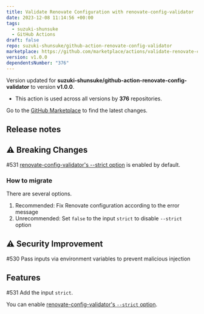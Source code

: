 ```yaml
---
title: Validate Renovate Configuration with renovate-config-validator
date: 2023-12-08 11:14:56 +00:00
tags:
  - suzuki-shunsuke
  - GitHub Actions
draft: false
repo: suzuki-shunsuke/github-action-renovate-config-validator
marketplace: https://github.com/marketplace/actions/validate-renovate-configuration-with-renovate-config-validator
version: v1.0.0
dependentsNumber: "376"
---
```



Version updated for **suzuki-shunsuke/github-action-renovate-config-validator** to version **v1.0.0**.
- This action is used across all versions by **376** repositories.

Go to the [GitHub Marketplace](https://github.com/marketplace/actions/validate-renovate-configuration-with-renovate-config-validator) to find the latest changes.

## Release notes

## ⚠️ Breaking Changes

#531 [renovate-config-validator's --strict option](https://docs.renovatebot.com/config-validation/#strict-mode) is enabled by default.

### How to migrate

There are several options.

1. Recommended: Fix Renovate configuration according to the error message
2. Unrecommended: Set `false` to the input `strict` to disable `--strict` option

## ⚠️ Security Improvement

#530 Pass inputs via environment variables to prevent malicious injection

## Features

#531 Add the input `strict`.

You can enable [renovate-config-validator's `--strict` option](https://docs.renovatebot.com/config-validation/#strict-mode).
